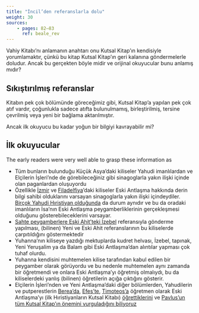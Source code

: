 ```yaml
---
title: "İncil’den referanslarla dolu"
weight: 30
sources:
    - pages: 82–83
      ref: beale_rev
---
```


Vahiy Kitabı’nı anlamanın anahtarı onu Kutsal Kitap’ın kendisiyle yorumlamaktır, çünkü bu kitap Kutsal Kitap’ın geri kalanına göndermelerle doludur. Ancak bu gerçekten böyle midir ve orijinal okuyucular bunu anlamış mıdır?

## Sıkıştırılmış referanslar

<a name="b71f"></a>
Kitabın pek çok bölümünde göreceğimiz gibi, Kutsal Kitap’a yapılan pek çok atıf vardır, çoğunlukla sadece atıfta bulunulmamış, birleştirilmiş, tersine çevrilmiş veya yeni bir bağlama aktarılmıştır.

Ancak ilk okuyucu bu kadar yoğun bir bilgiyi kavrayabilir mi?

## İlk okuyucular

<a name="5d38"></a>
The early readers were very well able to grasp these information as

- Tüm bunların bulunduğu Küçük Asya’daki kiliseler Yahudi imanlılardan ve Elçilerin İşleri’nde de görebileceğiniz gibi sinagoglarla yakın ilişki içinde olan paganlardan oluşuyordu
- Özellikle [İzmir](https://www.bibleserver.com/TR/Vahiy2%3A9) ve [Filadelfiya](https://www.bibleserver.com/TR/Vahiy3%3A9)’daki kiliseler Eski Antlaşma hakkında derin bilgi sahibi olduklarını varsayan sinagoglarla yakın ilişki içindeydiler. [Birçok Yahudi Hıristiyan olduğunda](https://www.bibleserver.com/TR/Vahiy3%3A9) da durum aynıdır ve bu da oradaki imanlıların İsa’nın Eski Antlaşma peygamberliklerinin gerçekleşmesi olduğunu gösterebileceklerini varsayar.
- [Sahte peygamberlere Eski Ahit’teki İzebel](https://www.bibleserver.com/TR/Vahiy2%3A20) referansıyla gönderme yapılması, (bilinen) Yeni ve Eski Ahit referanslarının bu kiliselerde çarpıtıldığını göstermektedir
- Yuhanna’nın kiliseye yazdığı mektuplarda kudret helvası, İzebel, tapınak, Yeni Yeruşalim ya da Balam gibi Eski Antlaşma’dan alıntılar yapması çok tuhaf olurdu.
- Yuhanna kendisini muhtemelen kilise tarafından kabul edilen bir peygamber olarak görüyordu ve bu nedenle muhtemelen aynı zamanda bir öğretmendi ve onlara Eski Antlaşma’yı öğretmiş olmalıydı, bu da kiliselerdeki yanlış (bilinen) öğretilerin açığa çıktığını gösterir.
- Elçilerin İşleri’nden ve Yeni Antlaşma’daki diğer bölümlerden, Yahudilerin ve putperestlerin [Berea’da](https://www.bibleserver.com/TR/El%C3%A7ilerin%20%C4%B0%C5%9Fleri17%3A10-12), [Efes’te](https://www.bibleserver.com/TR/El%C3%A7ilerin%20%C4%B0%C5%9Fleri18%3A24-28), [Timoteos’a](https://www.bibleserver.com/TR/2.Timoteos2%3A2) öğretmen olarak Eski Antlaşma’yı (ilk Hıristiyanların Kutsal Kitabı) [öğrettiklerini](https://www.bibleserver.com/TR/2.Timoteos2%3A15) ve [Pavlus’un tüm Kutsal Kitap’ın önemini vurguladığını biliyoruz](https://www.bibleserver.com/TR/2.Timoteos3%3A16-17)
